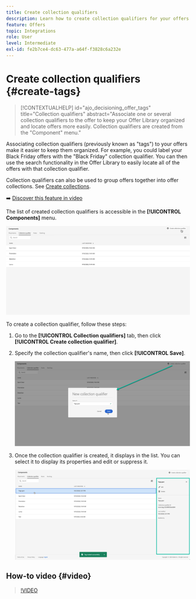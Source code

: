 ```yaml
---
title: Create collection qualifiers
description: Learn how to create collection qualifiers for your offers
feature: Offers
topic: Integrations
role: User
level: Intermediate
exl-id: fe2b7ce4-dc63-477a-a64f-f3828c6a232e
---
```

# Create collection qualifiers {#create-tags}

>[!CONTEXTUALHELP]
>id="ajo_decisioning_offer_tags"
>title="Collection qualifiers"
>abstract="Associate one or several collection qualifiers to the offer to keep your Offer Library organized and locate offers more easily. Collection qualifiers are created from the "Component" menu."

Associating collection qualifiers (previously known as "tags") to your offers make it easier to keep them organized. For example, you could label your Black Friday offers with the "Black Friday" collection qualifier. You can then use the search functionality in the Offer Library to easily locate all of the offers with that collection qualifier.

Collection qualifiers can also be used to group offers together into offer collections. See [Create collections](../offer-library/creating-collections.md).

➡️ [Discover this feature in video](#video)

The list of created collection qualifiers is accessible in the **[!UICONTROL Components]** menu.

![](../assets/tags_list.png)

To create a collection qualifier, follow these steps:

1. Go to the **[!UICONTROL Collection qualifiers]** tab, then click **[!UICONTROL Create collection qualifier]**.

1. Specify the collection qualifier's name, then click **[!UICONTROL Save]**.

    ![](../assets/tags_create.png)

1. Once the collection qualifier is created, it displays in the list. You can select it to display its properties and edit or suppress it.

    ![](../assets/tags_created.png)

## How-to video {#video}

>[!VIDEO](https://video.tv.adobe.com/v/329374?quality=12)
